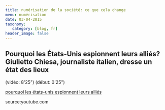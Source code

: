 ```yaml
---
title: numérisation de la société: ce que cela change
menu: numérisation
date: 03-04-2015
taxonomy:
   category: [blog, fr]
header_image: false
---
```


## Pourquoi les États-Unis espionnent leurs alliés? Giulietto Chiesa, journaliste italien, dresse un état des lieux

(vidéo: 8'25") (début: 0'25")

[pourquoi les états-unis espionnent leurs alliés]

source:youtube.com

[pourquoi les états-unis espionnent leurs alliés]: http://www.dailymotion.com/video/x16j4o0_g-chiesa-pourquoi-les-usa-et-la-nsa-espionnent-leurs-allies_news "Giulietto Chiesa, journaliste italien, dresse un état des lieux"